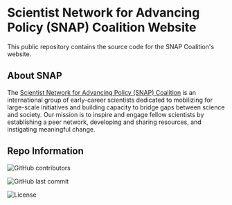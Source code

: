 # Scientist Network for Advancing Policy (SNAP) Coalition Website

This public repository contains the source code for the SNAP Coalition's website.

## About SNAP

The [Scientist Network for Advancing Policy (SNAP) Coalition](https://snapcoalition.org/) is an international group of early-career scientists dedicated to mobilizing for large-scale initiatives and building capacity to bridge gaps between science and society. Our mission is to inspire and engage fellow scientists by establishing a peer network, developing and sharing resources, and instigating meaningful change.

## Repo Information

![GitHub contributors](https://img.shields.io/github/contributors/SNAPscipolorg/SNAPscipolorg.github.io?style=for-the-badge)

![GitHub last commit](https://img.shields.io/github/last-commit/SNAPscipolorg/SNAPscipolorg.github.io?style=for-the-badge)

![License](https://img.shields.io/github/license/SNAPscipolorg/SNAPscipolorg.github.io?style=for-the-badge)
